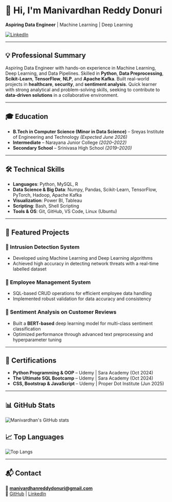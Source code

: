 # 👋 Hi, I'm Manivardhan Reddy Donuri

**Aspiring Data Engineer** | Machine Learning | Deep Learning 

[![LinkedIn](https://img.shields.io/badge/LinkedIn-Manivardhan_Reddy-blue)](https://www.linkedin.com/in/manivardhan-reddy-110550311)

---

## 💡 Professional Summary
Aspiring Data Engineer with hands-on experience in Machine Learning, Deep Learning, and Data Pipelines. Skilled in **Python**, **Data Preprocessing**, **Scikit-Learn**, **TensorFlow**, **NLP**, and **Apache Kafka**. Built real-world projects in **healthcare**, **security**, and **sentiment analysis**. Quick learner with strong analytical and problem-solving skills, seeking to contribute to **data-driven solutions** in a collaborative environment.

---

## 🎓 Education
- **B.Tech in Computer Science (Minor in Data Science)** – Sreyas Institute of Engineering and Technology *(Expected June 2026)*
- **Intermediate** – Narayana Junior College *(2020–2022)*
- **Secondary School** – Srinivasa High School *(2019–2020)*

---

## 🛠 Technical Skills
- **Languages**: Python, MySQL, R
- **Data Science & Big Data**: Numpy, Pandas, Scikit-Learn, TensorFlow, PyTorch, Hadoop, Apache Kafka
- **Visualization**: Power BI, Tableau
- **Scripting**: Bash, Shell Scripting
- **Tools & OS**: Git, GitHub, VS Code, Linux (Ubuntu)

---

## 🚀 Featured Projects
### 🔹 Intrusion Detection System
- Developed using Machine Learning and Deep Learning algorithms
- Achieved high accuracy in detecting network threats with a real-time labelled dataset

### 🔹 Employee Management System
- SQL-based CRUD operations for efficient employee data handling
- Implemented robust validation for data accuracy and consistency

### 🔹 Sentiment Analysis on Customer Reviews
- Built a **BERT-based** deep learning model for multi-class sentiment classification
- Optimized performance through advanced text preprocessing and hyperparameter tuning

---


## 📜 Certifications
- **Python Programming & OOP** – Udemy | Sara Academy (Oct 2024)
- **The Ultimate SQL Bootcamp** – Udemy | Sara Academy (Oct 2024)
- **CSS, Bootstrap & JavaScript** – Udemy | Proper Dot Institute (Jun 2025)

---

## 📊 GitHub Stats
![Manivardhan's GitHub stats](https://github-readme-stats.vercel.app/api?username=ManivardhanDonuri&show_icons=true&theme=radical)

## 📈 Top Languages
![Top Langs](https://github-readme-stats.vercel.app/api/top-langs/?username=ManivardhanDonuri&layout=compact&theme=radical)

---

## 📬 Contact
📧 **manivardhanreddydonuri@gmail.com**  
🔗 [GitHub](https://github.com/ManivardhanDonuri) | [LinkedIn](https://www.linkedin.com/in/manivardhan-reddy-110550311)
